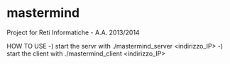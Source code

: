 # mastermind
Project for Reti Informatiche - A.A. 2013/2014

HOW TO USE
-) start the servr with ./mastermind_server <indirizzo_IP> <porta>
-) start the client with ./mastermind_client <indirizzo_IP> <porta>
